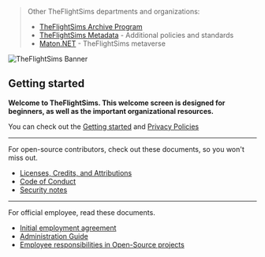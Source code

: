 > Other TheFlightSims departments and organizations:
>
> * [TheFlightSims Archive Program](https://github.com/tfsarchive) 
> * [TheFlightSims Metadata](https://github.com/tfsmetadata) - Additional policies and standards
> * [Maton.NET](https://github.com/matonnet) - TheFlightSims metaverse

![TheFlightSims Banner](https://github.com/TheFlightSims/.github/blob/main/images/Economic%20Depression.png?raw=true)

## Getting started

**Welcome to TheFlightSims. This welcome screen is designed for beginners, as well as the important organizational resources.**

You can check out the [Getting started](https://github.com/TheFlightSims/.github/blob/main/guides/Getting%20Started.md) and [Privacy Policies](https://github.com/TheFlightSims/.github/blob/main/guides/Privacy%20Policies.md)

---
For open-source contributors, check out these documents, so you won't miss out.

* [Licenses, Credits, and Attributions](https://github.com/TheFlightSims/.github/blob/main/guides/oss/Licenses%2C%20Credits%20and%20Attributions.md)
* [Code of Conduct](https://github.com/TheFlightSims/.github/blob/main/guides/oss/Code%20of%20Conduct.md)
* [Security notes](https://github.com/TheFlightSims/.github/blob/main/guides/oss/SECURITY.md)

---
For official employee, read these documents.

* [Initial employment agreement](https://github.com/TheFlightSims/.github/blob/main/guides/employee/Initial%20employment%20agreement.md)
* [Administration Guide](https://github.com/TheFlightSims/.github/blob/main/guides/employee/Administration%20Guide.md)
* [Employee responsibilities in Open-Source projects](https://github.com/TheFlightSims/.github/blob/main/guides/employee/Employee%20responsibilities%20in%20Open-Source%20projects.md)

